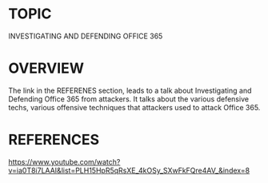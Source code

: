 # TOPIC
INVESTIGATING AND DEFENDING OFFICE 365

# OVERVIEW
The link in the REFERENES section, leads to a talk about Investigating and Defending Office 365 from attackers.
It talks about the various defensive techs, various offensive techniques that attackers used to attack Office 365.

# REFERENCES
https://www.youtube.com/watch?v=ia0T8i7LAAI&list=PLH15HpR5qRsXE_4kOSy_SXwFkFQre4AV_&index=8
